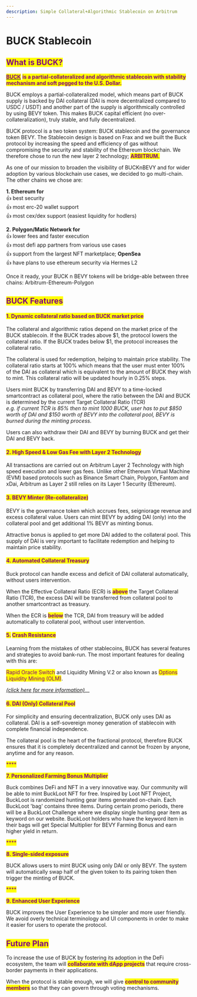 ```yaml
---
description: Simple Collateral+Algorithmic Stablecoin on Arbitrum
---
```


# BUCK Stablecoin

## <mark style="color:purple;">**What is BUCK?**</mark>

<mark style="color:purple;"></mark>[<mark style="color:purple;">**BUCK**</mark>](https://app.sushi.com/) <mark style="color:purple;"></mark> <mark style="color:purple;"></mark><mark style="color:purple;">**is a partial-collateralized and algorithmic stablecoin with stability mechanism and soft pegged to the U.S. Dollar.**</mark>

BUCK employs a partial-collateralized model, which means part of BUCK supply is backed by DAI collateral (DAI is more decentralized compared to USDC / USDT) and another part of the supply is algorithmically controlled by using BEVY token. This makes BUCK capital efficient (no over-collateralization), truly stable, and fully decentralized.

BUCK protocol is a two token system: BUCK stablecoin and the governance token BEVY. The Stablecoin design is based on Frax and we built the Buck protocol by increasing the speed and efficiency of gas without compromising the security and stability of the Ethereum blockchain. We therefore chose to run the new layer 2 technology; <mark style="color:purple;">**ARBITRUM.**</mark>

As one of our mission to broaden the visibility of BUCKnBEVY and for wider adoption by various blockchain use cases, we decided to go multi-chain.\
The other chains we chose are:

**1. Ethereum for**\
👍 best security\
👍 most erc-20 wallet support\
👍 most cex/dex support (easiest liquidity for hodlers)

**2. Polygon/Matic Network for**\
👍 lower fees and faster execution\
👍 most defi app partners from various use cases\
👍 support from the largest NFT marketplace; **OpenSea**\
👍 have plans to use ethereum security via Hermes L2

Once it ready, your BUCK n BEVY tokens will be bridge-able between three chains: Arbitrum-Ethereum-Polygon

## <mark style="color:purple;">BUCK Features</mark>

#### <mark style="color:purple;">1. Dynamic collateral ratio based on BUCK market price</mark> <a href="#192d" id="192d"></a>

The collateral and algorithmic ratios depend on the market price of the BUCK stablecoin. If the BUCK trades above $1, the protocol lowers the collateral ratio. If the BUCK trades below $1, the protocol increases the collateral ratio.

The collateral is used for redemption, helping to maintain price stability. The collateral ratio starts at 100% which means that the user must enter 100% of the DAI as collateral which is equivalent to the amount of BUCK they wish to mint. This collateral ratio will be updated hourly in 0.25% steps.

Users mint BUCK by transferring DAI and BEVY to a time-locked smartcontract as collateral pool, where the ratio between the DAI and BUCK is determined by the current Target Collateral Ratio (TCR)\
_e.g. if current TCR is 85% then to mint 1000 BUCK, user has to put $850 worth of DAI and $150 worth of BEVY into the collateral pool, BEVY is burned during the minting process._

Users can also withdraw their DAI and BEVY by burning BUCK and get their DAI and BEVY back.

#### <mark style="color:purple;">2. High Speed & Low Gas Fee with Layer 2 Technology</mark> <a href="#0e60" id="0e60"></a>

All transactions are carried out on Arbitrum Layer 2 Technology with high speed execution and lower gas fees. Unlike other Ethereum Virtual Machine (EVM) based protocols such as Binance Smart Chain, Polygon, Fantom and xDai, Arbitrum as Layer 2 still relies on its Layer 1 Security (Ethereum).&#x20;

#### <mark style="color:purple;">3. BEVY Minter (Re-collateralize)</mark> <a href="#7ebb" id="7ebb"></a>

BEVY is the governance token which accrues fees, seigniorage revenue and excess collateral value. Users can mint BEVY by adding DAI (only) into the collateral pool and get additional 1% BEVY as minting bonus.

Attractive bonus is applied to get more DAI added to the collateral pool. This supply of DAI is very important to facilitate redemption and helping to maintain price stability.&#x20;

#### <mark style="color:purple;">4. Automated Collateral Treasury</mark> <a href="#7ebb" id="7ebb"></a>

Buck protocol can handle excess and deficit of DAI collateral automatically, without users intervention.&#x20;

When the Effective Collateral Ratio (ECR) is <mark style="color:purple;">**above**</mark> the Target Collateral Ratio (TCR), the excess DAI will be transferred from collateral pool to another smartcontract as treasury.&#x20;

When the ECR is <mark style="color:purple;">**below**</mark> the TCR, DAI from treasury will be added automatically to collateral pool, without user intervention.

#### <mark style="color:purple;">5.</mark> <mark style="color:purple;"></mark><mark style="color:purple;">**Crash Resistance**</mark> <a href="#68ed" id="68ed"></a>

Learning from the mistakes of other stablecoins, BUCK has several features and strategies to avoid bank-run. The most important features for dealing with this are:

<mark style="color:purple;">Rapid Oracle Switch</mark> and Liquidity Mining V.2 or also known as <mark style="color:purple;">Options Liquidity Mining (OLM)</mark>.&#x20;

[_(click here for more information)_](background/crash-resistance.md)__

#### <mark style="color:purple;">6. DAI (Only) Collateral Pool</mark> <a href="#68ed" id="68ed"></a>

For simplicity and ensuring decentralization, BUCK only uses DAI as collateral. DAI is a self-sovereign money generation of stablecoin with complete financial independence.

The collateral pool is the heart of the fractional protocol, therefore BUCK ensures that it is completely decentralized and cannot be frozen by anyone, anytime and for any reason.

<mark style="color:purple;">****</mark>

<mark style="color:purple;">**7. Personalized Farming Bonus Multiplier**</mark>

Buck combines DeFi and NFT in a very innovative way. Our community will be able to mint BuckLoot NFT for free. Inspired by Loot NFT Project, BuckLoot is randomized hunting gear items generated on-chain. Each BuckLoot 'bag' contains three items. During certain promo periods, there will be a BuckLoot Challenge where we display single hunting gear item as keyword on our website. BuckLoot holders who have the keyword item in their bags will get Special Multiplier for BEVY Farming Bonus and earn higher yield in return.&#x20;

<mark style="color:purple;">****</mark>

<mark style="color:purple;">**8. Single-sided exposure**</mark>

BUCK allows users to mint BUCK using only DAI or only BEVY. The system will automatically swap half of the given token to its pairing token then trigger the minting of BUCK.

<mark style="color:purple;">****</mark>

<mark style="color:purple;">**9. Enhanced User Experience**</mark> <mark style="color:purple;"></mark><mark style="color:purple;"></mark>&#x20;

BUCK improves the User Experience to be simpler and more user friendly. We avoid overly technical terminology and UI components in order to make it easier for users to operate the protocol.

## <mark style="color:purple;">Future Plan</mark> <a href="#965e" id="965e"></a>

To increase the use of BUCK by fostering its adoption in the DeFi ecosystem, the team will <mark style="color:purple;">**collaborate with dApp projects**</mark> that require cross-border payments in their applications.

When the protocol is stable enough, we will give <mark style="color:purple;">**control to community members**</mark> so that they can govern through voting mechanisms.

